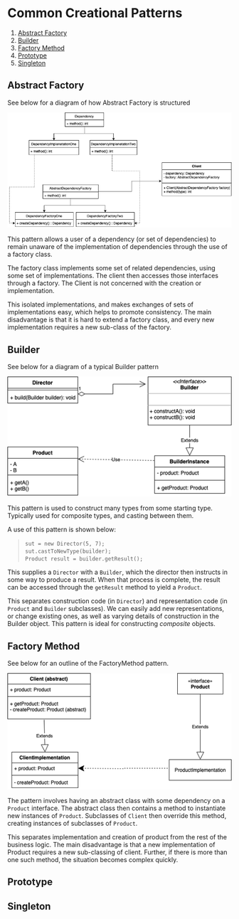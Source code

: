 # Common Creational Patterns

1. [Abstract Factory](#abstract-factory)
2. [Builder](#builder)
3. [Factory Method](#factory-method)
4. [Prototype](#prototype)
5. [Singleton](#singleton)

## Abstract Factory

See below for a diagram of how Abstract Factory is structured

![AbstractFactory](AbstractFactory.png)

This pattern allows a user of a dependency (or set of dependencies) to 
remain unaware of the implementation of dependencies through the use of
a factory class.

The factory class implements some set of related dependencies, using some
set of implementations. The client then accesses those interfaces through
a factory. The Client is not concerned with the creation or implementation.

This isolated implementations, and makes exchanges of sets of implementations
easy, which helps to promote consistency.
The main disadvantage is that it is hard to extend a factory class, and every
new implementation requires a new sub-class of the factory.

## Builder

See below for a diagram of a typical Builder pattern

![Builder](Builder.png)

This pattern is used to construct many types from some starting type. Typically
used for composite types, and casting between them.

A use of this pattern is shown below:

>   `sut = new Director(5, 7);`\
    `sut.castToNewType(builder);`\
    `Product result = builder.getResult();`

This supplies a `Director` with a `Builder`, which the director then
instructs in some way to produce a result. When that process is complete,
the result can be accessed through the `getResult` method to yield a `Product`.

This separates construction code (in `Director`) and representation code (in `Product`
and `Builder` subclasses). We can easily add new representations, or change existing ones,
as well as varying details of construction in the Builder object.
This pattern is ideal for constructing _composite_ objects.

## Factory Method

See below for an outline of the FactoryMethod pattern.

![FactoryMethod](FactoryMethod.png)

The pattern involves having an abstract class with some dependency on a 
`Product` interface. The abstract class then contains a method to instantiate new
instances of `Product`. Subclasses of `Client` then override this method,
creating instances of subclasses of `Product`.

This separates implementation and creation of product from the rest of the
business logic. The main disadvantage is that a new implementation of Product
requires a new sub-classing of client. Further, if there is more than one such
method, the situation becomes complex quickly.

## Prototype

## Singleton
